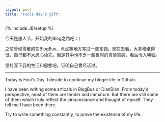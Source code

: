 ```yaml
---
layout: post
title: "Fools day's gift"
---
```

{% include JB/setup %}

今天是愚人节，开始我的Blog之路吧：）

之前曾经零散的在BlogBus、点点等地方写过一些东西。现在去看，大多稚嫩得很，自己都不大忍心读完。但是其中也不乏一些当时的真情实感，看后令人唏嘘。

坚持写下我的生活和思想吧，证明自己曾经活过。

-----------

Today is Fool's Day. I deside to continue my bloger life in Github.

I have been writing some articals in BlogBus or DianDian. From today's perspective, most of them are tender and immature. But there are still some of them which truly reflect the circumstance and thought of myself. They tell me I have been there.

Try to write something constantly, to prove the existence of my life.
